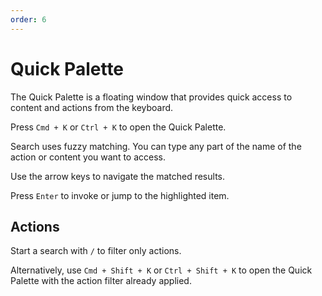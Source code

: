 ```yaml
---
order: 6
---
```


# Quick Palette

The Quick Palette is a floating window that provides quick access to content and actions from the keyboard.

Press `Cmd + K` or `Ctrl + K` to open the Quick Palette.

Search uses fuzzy matching. You can type any part of the name of the action or content you want to access.

Use the arrow keys to navigate the matched results.

Press `Enter` to invoke or jump to the highlighted item.

## Actions

Start a search with `/` to filter only actions.

Alternatively, use `Cmd + Shift + K` or `Ctrl + Shift + K` to open the Quick Palette with the action filter already applied.
